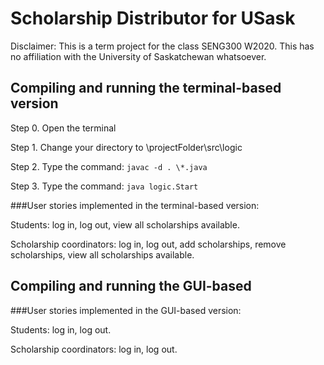 # Scholarship Distributor for USask

Disclaimer: This is a term project for the class SENG300 W2020. This has no affiliation with the University of Saskatchewan whatsoever.

## Compiling and running the terminal-based version
Step 0. Open the terminal

Step 1. Change your directory to \projectFolder\src\logic

Step 2. Type the command: `javac -d . \*.java`

Step 3. Type the command: `java logic.Start`

###User stories implemented in the terminal-based version:

Students: log in, log out, view all scholarships available.

Scholarship coordinators: log in, log out, add scholarships, remove scholarships, view all scholarships available.

## Compiling and running the GUI-based

###User stories implemented in the GUI-based version:

Students: log in, log out. 

Scholarship coordinators: log in, log out.


